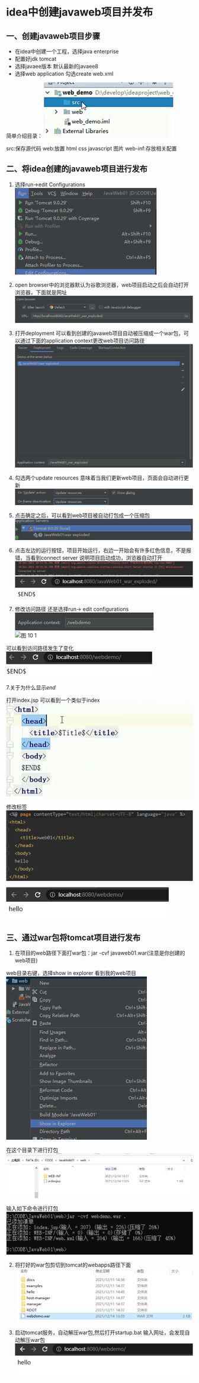 # idea中创建javaweb项目并发布

## 一、创建javaweb项目步骤

* 在idea中创建一个工程，选择java enterprise 
* 配置好jdk tomcat
* 选择javaee版本 默认最新的javaee8
* 选择web application 勾选create web.xml
  
简单介绍目录：
![图 1](../../../images/6a8495525885fbb90e4fb95e5bbb5eeea54d969cc8f98a4879f7767413d7843e.png)  

src:保存源代码
web:放置 html css javascript 图片
web-inf:存放相关配置

## 二、将idea创建的javaweb项目进行发布
1. 选择run->edit Configurations
![图 2](../../../images/391a05da8ae2653ddbd08451cb74f80f1a56fa141e18d9dc1228b38a3a5643f7.png)  

2. open browser中的浏览器默认为谷歌浏览器，web项目启动之后会自动打开浏览器，下面就是网址
![图 4](../../../images/aa8a12ba4721ee31ed16d45f5ca73b88b7efe88173e84307fb028463c1b5d11e.png)  

3. 打开deployment 可以看到创建的javaweb项目自动被压缩成一个war包，可以通过下面的application context更改web项目访问路径
![图 5](../../../images/afa62551d91444479cba1a0bb403730837e6109f64005d0051d568114beace67.png)  

3. 勾选两个update resources 意味着当我们更新web项目，页面会自动进行更新
![图 6](../../../images/0f23b849b28f53169850a644ba44c6f6857e98292b9554b01945cf99d65fe3a9.png)  

4. 点击确定之后，可以看到web项目被自动打包成一个压缩包
![图 7](../../../images/37527708ff3de666ad3c5f4ebee08ad54be0f279451c50dfedc50f41fac73fb2.png)  

5. 点击左边的运行按钮，项目开始运行，右边一开始会有许多红色信息，不是报错，当看到connect server 说明项目启动成功，浏览器自动打开
![图 8](../../../images/1f00882e725bbc4fa5e548580f3e3e025b6a7505cc6c1a099b2fc0ffab8f5ee5.png)  
![图 9](../../../images/1b7978aba0b0e48b6993f81fa39670ec5d4cee859a977416bcfc9b6466dafb7c.png)  


6. 修改访问路径
还是选择run-> edit configurations
![图 10](../../../images/9188725b6ef82b533190e31e8a1bdab13e1fe57a881bb64499049b04e511a63c.png)  
![![图 10](../../../images/9188725b6ef82b533190e31e8a1bdab13e1fe57a881bb64499049b04e511a63c.png)  
 1](../../../images/d7738a98ca1f8c92df72a85da36c1856144e3abec9a3c2373acbee8e3a4b258a.png)  

可以看到访问路径发生了变化
![图 12](../../../images/7128968f86de17d583f1abdf2eb4b51e39a48c85e1033c64317c1ea86273a4ed.png)  

7.关于为什么显示$end$

打开index.jsp 可以看到一个类似于index
![图 13](../../../images/c5b0ac606ec9915d97c771752c5412b3280ce26e34dca475122ee2f333f1b233.png)  

修改标签
![图 15](../../../images/d168e9519c1810ce33f14eff7d4d21106292775d7298d39f422b2ae22712a33f.png)  

![图 14](../../../images/2b89f67e3c9f6ea44e2ce200220f51f89241ced80fcf6ce4a01458289b820ad3.png)  


## 三、通过war包将tomcat项目进行发布

1. 在项目的web路径下面打war包：jar -cvf javaweb01.war(注意是你创建的web项目)

web目录右键，选择show in explorer 看到我的web项目
![图 17](../../../images/cbfa8b24ea27f359e3a35c8aecd90ceadc4150f28df16a579da2e1e44ce84cd7.png)  

在这个目录下进行打包
![图 16](../../../images/283a0368b2103f13310101925cbd361d672029485171e41de1c87e223cc94706.png)  

输入如下命令进行打包
![图 18](../../../images/02320928fd9b226c68c1893e8df938ddf920f78652c7724fc7234b53b85f44c1.png)  


2. 将打好的war包剪切到tomcat的webapps路径下面
![图 19](../../../images/e0e673e5578412978b6389221b83051e7ab3bf5b6b3bd89a7532f4a36995336c.png)  


3. 启动tomcat服务，自动解压war包,然后打开startup.bat 输入网址，会发现自动解压war包
![图 20](../../../images/299b1c112c923850e01a4ad15743d5dcf93c0e10911a70673dfe2fce255ef3e7.png)  
